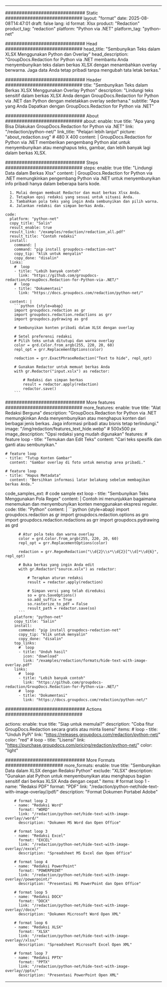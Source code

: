 
---
############################# Static ############################
layout: "format"
date:  2025-08-08T14:47:01
draft: false
lang: id
format: Xlsx
product: "Redaction"
product_tag: "redaction"
platform: "Python via .NET"
platform_tag: "python-net"

############################# Head ############################
head_title: "Sembunyikan Teks dalam XLSX Menggunakan Python dan Overlay"
head_description: "GroupDocs.Redaction for Python via .NET membantu Anda menyembunyikan teks dalam berkas XLSX dengan menambahkan overlay berwarna. Jaga data Anda tetap pribadi tanpa mengubah tata letak berkas."

############################# Header ############################
title: "Sembunyikan Teks dalam Berkas XLSX Menggunakan Overlay Python" 
description: "Lindungi teks sensitif dalam berkas XLSX Anda dengan GroupDocs.Redaction for Python via .NET dan Python dengan meletakkan overlay sederhana."
subtitle: "Apa yang Anda Dapatkan dengan GroupDocs.Redaction for Python via .NET" 

############################# About ############################
about:
    enable: true
    title: "Apa yang Bisa Dilakukan GroupDocs.Redaction for Python via .NET"
    link: "/redaction/python-net/"
    link_title: "Pelajari lebih lanjut"
    picture: "about_redaction.svg" # 480 X 400
    content: |
       GroupDocs.Redaction for Python via .NET memberikan pengembang Python alat untuk menyembunyikan atau menghapus teks, gambar, dan lebih banyak lagi dalam berkas XLSX.

############################# Steps ############################
steps:
    enable: true
    title: "Lindungi Data dalam Berkas Xlsx"
    content: |
      GroupDocs.Redaction for Python via .NET memungkinkan pengembang Python via .NET untuk menyembunyikan info pribadi hanya dalam beberapa baris kode.
      
      1. Mulai dengan membuat Redactor dan muat berkas Xlsx Anda.
      2. Tetapkan opsi redaksi yang sesuai untuk situasi Anda.
      3. Tambahkan pola teks yang ingin Anda sembunyikan dan pilih warna.
      4. Jalankan redaksi dan simpan berkas Anda.
   
    code:
      platform: "python-net"
      copy_title: "Salin"
      result_enable: true
      result_link: "/examples/redaction/redaction_all.pdf"
      result_title: "Contoh redaksi"
      install:
        command: |
        command: "pip install groupdocs-redaction-net"
        copy_tip: "klik untuk menyalin"
        copy_done: "disalin"
      links:
        #  loop
        - title: "Lebih banyak contoh"
          link: "https://github.com/groupdocs-redaction/GroupDocs.Redaction-for-Python-via-.NET/"
        #  loop
        - title: "Dokumentasi"
          link: "https://docs.groupdocs.com/redaction/python-net/"
          
      content: |
        ```python {style=abap}
        import groupdocs.redaction as gr
        import groupdocs.redaction.redactions as grr
        import groupdocs.pydrawing as grd

        # Sembunyikan konten pribadi dalam XLSX dengan overlay

        # Setel preferensi redaksi
        # Pilih teks untuk ditutupi dan warna overlay
        color = grd.Color.from_argb(255, 220, 20, 60)
        repl_opt = grr.ReplacementOptions(color)
                
        redaction = grr.ExactPhraseRedaction("Text to hide", repl_opt)

        # Gunakan Redactor untuk memuat berkas Anda
        with gr.Redactor("input.xslx") as redactor:

            # Redaksi dan simpan berkas
            result = redactor.apply(redaction)
            redactor.save()
        ```            


############################# More features ############################
more_features:
  enable: true
  title: "Alat Redaksi Berguna"
  description: "GroupDocs.Redaction for Python via .NET memungkinkan Anda menyembunyikan atau menghapus konten dari berbagai jenis berkas. Jaga informasi pribadi atau bisnis tetap terlindungi."
  image: "/img/redaction/features_text_hide.webp" # 500x500 px
  image_description: "Opsi redaksi yang mudah digunakan"
  features:
    # feature loop
    - title: "Temukan dan Edit Teks"
      content: "Cari teks spesifik dan ganti atau sembunyikan."

    # feature loop
    - title: "Tutup Konten Gambar"
      content: "Gambar overlay di foto untuk menutup area pribadi."

    # feature loop
    - title: "Hapus Metadata"
      content: "Bersihkan informasi latar belakang sebelum membagikan berkas Anda."
      
  code_samples_ext:
    # code sample ext loop
    - title: "Sembunyikan Teks Menggunakan Pola Regex"
      content: |
        Contoh ini menunjukkan bagaimana menemukan dan menyembunyikan konten menggunakan ekspresi reguler.
      code:
        title: "Python"
        content: |
          ```python {style=abap}
          import groupdocs.redaction as gr
          import groupdocs.redaction.options as gro
          import groupdocs.redaction.redactions as grr
          import groupdocs.pydrawing as grd

          # Atur pola teks dan warna overlay
          color = grd.Color.from_argb(255, 220, 20, 60)
          repl_opt = grr.ReplacementOptions(color)

          redaction = grr.RegexRedaction("\\d{2}\\s*\\d{2}[^\\d]*\\d{6}", repl_opt)

          # Buka berkas yang ingin Anda edit
          with gr.Redactor("source.xslx") as redactor:

              # Terapkan aturan redaksi
              result = redactor.apply(redaction)

              # Simpan versi yang telah direduksi
              so = gro.SaveOptions()
              so.add_suffix = True
              so.rasterize_to_pdf = False
              result_path = redactor.save(so)
          ```
        platform: "python-net"
        copy_title: "Salin"
        install:
          command: "pip install groupdocs-redaction-net"
          copy_tip: "klik untuk menyalin"
          copy_done: "disalin"
        top_links:
          #  loop
          - title: "Unduh hasil"
            icon: "download"
            link: "/examples/redaction/formats/hide-text-with-image-overlay.pdf"
        links:
          #  loop
          - title: "Lebih banyak contoh"
            link: "https://github.com/groupdocs-redaction/GroupDocs.Redaction-for-Python-via-.NET/"
          #  loop
          - title: "Dokumentasi"
            link: "https://docs.groupdocs.com/redaction/python-net/"


############################# Actions ############################

actions:
  enable: true
  title: "Siap untuk memulai?"
  description: "Coba fitur GroupDocs.Redaction secara gratis atau minta lisensi"
  items:
    #  loop
    - title: "Unduh PyPi"
      link: "https://releases.groupdocs.com/redaction/python-net/"
      color: "red"
        #  loop
    - title: "Lisensi"
      link: "https://purchase.groupdocs.com/pricing/redaction/python-net/"
      color: "light"


############################# More Formats #####################
more_formats:
    enable: true
    title: "Sembunyikan Data dalam XLSX dengan Redaksi Python"
    exclude: "XLSX"
    description: "Gunakan alat Python untuk menyembunyikan atau menghapus bagian sensitif dari berkas XLSX Anda dengan cepat."
    items: 
        # format loop 1
        - name: "Redaksi PDF"
          format: "PDF"
          link: "/redaction/python-net/hide-text-with-image-overlay//pdf/"
          description: "Format Dokumen Portabel Adobe"

        # format loop 2
        - name: "Redaksi Word"
          format: "WORD"
          link: "/redaction/python-net/hide-text-with-image-overlay//word/"
          description: "Dokumen MS Word dan Open Office"
          
        # format loop 3
        - name: "Redaksi Excel"
          format: "EXCEL"
          link: "/redaction/python-net/hide-text-with-image-overlay//excel/"
          description: "Spreadsheet MS Excel dan Open Office"

        # format loop 4
        - name: "Redaksi PowerPoint"
          format: "POWERPOINT"
          link: "/redaction/python-net/hide-text-with-image-overlay//powerpoint/"
          description: "Presentasi MS PowerPoint dan Open Office"

        # format loop 5
        - name: "Redaksi DOCX"
          format: "DOCX"
          link: "/redaction/python-net/hide-text-with-image-overlay//docx/"
          description: "Dokumen Microsoft Word Open XML"
          
        # format loop 6
        - name: "Redaksi XLSX"
          format: "XLSX"
          link: "/redaction/python-net/hide-text-with-image-overlay//xlsx/"
          description: "Spreadsheet Microsoft Excel Open XML"
          
        # format loop 7
        - name: "Redaksi PPTX"
          format: "PPTX"
          link: "/redaction/python-net/hide-text-with-image-overlay//pptx/"
          description: "Presentasi PowerPoint Open XML"


---